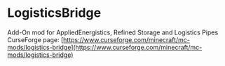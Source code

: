 # LogisticsBridge
Add-On mod for AppliedEnergistics, Refined Storage and Logistics Pipes  
CurseForge page: [https://www.curseforge.com/minecraft/mc-mods/logistics-bridge](https://www.curseforge.com/minecraft/mc-mods/logistics-bridge)